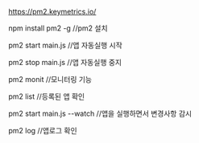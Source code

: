 https://pm2.keymetrics.io/

npm install pm2 -g //pm2 설치

pm2 start main.js //앱 자동실행 시작

pm2 stop main.js //앱 자동실행 중지

pm2 monit //모니터링 기능

pm2 list //등록된 앱 확인

pm2 start main.js --watch //앱을 실행하면서 변경사항 감시

pm2 log //앱로그 확인